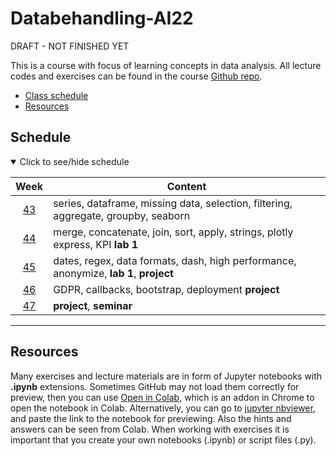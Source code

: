 # Databehandling-AI22

DRAFT - NOT FINISHED YET

This is a course with focus of learning concepts in data analysis. All lecture codes and exercises can be found in the course [Github repo][ghr].

[ghr]: https://github.com/kokchun/Databehandling-21

- [Class schedule](https://github.com/kokchun/Databehandling-AI22/blob/main/Schedule_Databehandling_AI22.md)
- [Resources](https://github.com/kokchun/Databehandling-AI22/tree/main/Resources)

## Schedule

<details open>
  
<summary id="schedule">Click to see/hide schedule</summary>

|    Week     | Content                                                                               |
| :---------: | ------------------------------------------------------------------------------------- |
| [43][week1] | series, dataframe, missing data, selection, filtering, aggregate, groupby, seaborn    |
| [44][week2] | merge, concatenate, join, sort, apply, strings, plotly express, KPI **lab 1**         |
| [45][week3] | dates, regex, data formats, dash, high performance, anonymize, **lab 1**, **project** |
| [46][week4] | GDPR, callbacks, bootstrap, deployment **project**                                    |
| [47][week5] | **project**, **seminar**                                                              |

</details>

[week1]: https://github.com/kokchun/Databehandling-AI22/blob/main/Resources/week1.md
[week2]: https://github.com/kokchun/Databehandling-AI22/blob/main/Resources/week2.md
[week3]: https://github.com/kokchun/Databehandling-AI22/blob/main/Resources/week3.md
[week4]: https://github.com/kokchun/Databehandling-AI22/blob/main/Resources/week4.md
[week5]: https://github.com/kokchun/Databehandling-AI22/blob/main/Resources/week5.md

---
## Resources

Many exercises and lecture materials are in form of Jupyter notebooks with **.ipynb** extensions. Sometimes GitHub may not load them correctly for preview, then you can use [Open in Colab][colab_addon], which is an addon in Chrome to open the notebook in Colab. Alternatively, you can go to [jupyter nbviewer][nbviewer], and paste the link to the notebook for previewing. Also the hints and answers can be seen from Colab. When working with exercises it is important that you create your own notebooks (.ipynb) or script files (.py).

[nbviewer]: https://nbviewer.jupyter.org/
[colab_addon]: https://chrome.google.com/webstore/detail/open-in-colab/iogfkhleblhcpcekbiedikdehleodpjo?hl=sv
